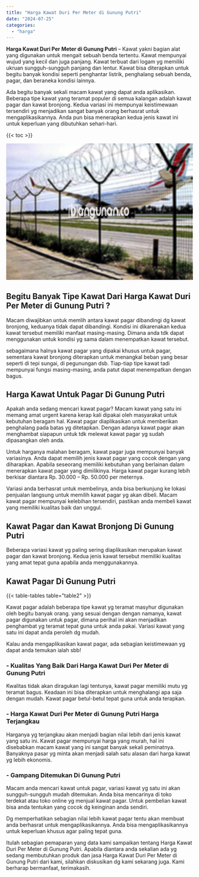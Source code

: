 ```yaml
---
title: "Harga Kawat Duri Per Meter di Gunung Putri"
date: "2024-07-25"
categories: 
  - "harga"
---
```


**Harga Kawat Duri Per Meter di Gunung Putri** – Kawat yakni bagian alat yang digunakan untuk mengait sebuah benda tertentu. Kawat mempunyai wujud yang kecil dan juga panjang. Kawat terbuat dari logam yg memiliki ukruan sungguh-sungguh panjang dan lentur. Kawat bisa diterapkan untuk begitu banyak kondisi seperti penghantar listrik, penghalang sebuah benda, pagar, dan beraneka kondisi lainnya.

Ada begitu banyak sekali macam kawat yang dapat anda aplikasikan. Beberapa tipe kawat yang teramat populer di semua kalangan adalah kawat pagar dan kawat bronjong. Kedua variasi ini mempunyai keistimewaan tersendiri yg menjadikan sangat banyak orang berhasrat untuk mengaplikasikannya. Anda pun bisa menerapkan kedua jenis kawat ini untuk keperluan yang dibutuhkan sehari-hari.

{{< toc >}}

![Harga Kawat Duri Per Meter di Gunung Putri](/images/jual-kawat-murah26.png)

## Begitu Banyak Tipe Kawat Dari Harga Kawat Duri Per Meter di Gunung Putri ?

Macam diwajibkan untuk memlih antara kawat pagar dibandingi dg kawat bronjong, keduanya tidak dapat dibandingi. Kondisi ini dikarenakan kedua kawat tersebut memiliki manfaat masing-masing. Dimana anda tdk dapat menggunakan untuk kondisi yg sama dalam menempatkan kawat tersebut.

sebagaimana halnya kawat pagar yang dipakai khusus untuk pagar, sementara kawat bronjong diterapkan untuk menangkal beban yang besar seperti di tepi sungai, di pegunungan dsb. Tiap-tiap tipe kawat tadi mempunyai fungsi masing-masing, anda patut dapat menempatkan dengan bagus.

## Harga Kawat Untuk Pagar Di Gunung Putri

Apakah anda sedang mencari kawat pagar? Macam kawat yang satu ini memang amat urgent karena kerap kali dipakai oleh masyarakat untuk kebutuhan beragam hal. Kawat pagar diaplikasikan untuk memberikan penghalang pada batas yg ditetapkan. Dengan adanya kawat pagar akan menghambat siapapun untuk tdk melewat kawat pagar yg sudah dipasangkan oleh anda.

Untuk harganya malahan beragam, kawat pagar juga mempunyai banyak variasinya. Anda dapat memilih jenis kawat pagar yang cocok dengan yang diharapkan. Apabila seseorang memiliki kebutuhan yang berlainan dalam menerapkan kawat pagar yang dimilikinya. Harga kawat pagar kurang lebih berkisar diantara Rp. 30.000 – Rp. 50.000 per meternya.

Variasi anda berhasrat untuk membelinya, anda bisa berkunjung ke lokasi penjualan langsung untuk memilih kawat pagar yg akan dibeli. Macam kawat pagar mempunyai kelebihan tersendiri, pastikan anda membeli kawat yang memiliki kualitas baik dan unggul.

## Kawat Pagar dan Kawat Bronjong Di Gunung Putri

Beberapa variasi kawat yg paling sering diaplikasikan merupakan kawat pagar dan kawat bronjong. Kedua jenis kawat tersebut memiliki kualitas yang amat tepat guna apabila anda menggunakannya.

## Kawat Pagar Di Gunung Putri

{{< table-tables table="table2" >}}

Kawat pagar adalah beberapa tipe kawat yg teramat masyhur digunakan oleh begitu banyak orang. yang sesuai dengan dengan namanya, kawat pagar digunakan untuk pagar, dimana perihal ini akan menjadikan penghambat yg teramat tepat guna untuk anda pakai. Variasi kawat yang satu ini dapat anda peroleh dg mudah.

Kalau anda mengaplikasikan kawat pagar, ada sebagian keistimewaan yg dapat anda temukan ialah sbb!

### \- Kualitas Yang Baik Dari Harga Kawat Duri Per Meter di Gunung Putri

Kwalitas tidak akan diragukan lagi tentunya, kawat pagar memiliki mutu yg teramat bagus. Keadaan ini bisa diterapkan untuk menghalangi apa saja dengan mudah. Kawat pagar betul-betul tepat guna untuk anda terapkan.

### \- Harga Kawat Duri Per Meter di Gunung Putri Harga Terjangkau

Harganya yg terjangkau akan menjadi bagian nilai lebih dari jenis kawat yang satu ini. Kawat pagar mempunyai harga yang murah, hal ini disebabkan macam kawat yang ini sangat banyak sekali peminatnya. Banyaknya pasar yg minta akan menjadi salah satu alasan dari harga kawat yg lebih ekonomis.

### \- Gampang Ditemukan Di Gunung Putri

Macam anda mencari kawat untuk pagar, variasi kawat yg satu ini akan sungguh-sungguh mudah ditemukan. Anda bisa mencarinya di toko terdekat atau toko online yg menjual kawat pagar. Untuk pembelian kawat bisa anda tentukan yang cocok dg keinginan anda sendiri.

Dg memperhatikan sebagian nilai lebih kawat pagar tentu akan membuat anda berhasrat untuk mengaplikasikannya. Anda bisa mengaplikasikannya untuk keperluan khusus agar paling tepat guna.

Itulah sebagian pemaparan yang data kami sampaikan tentang Harga Kawat Duri Per Meter di Gunung Putri. Apabila diantara anda sekalian ada yg sedang membutuhkan produk dan jasa Harga Kawat Duri Per Meter di Gunung Putri dari kami, silahkan diskusikan dg kami sekarang juga. Kami berharap bermanfaat, terimakasih.
